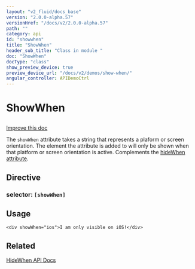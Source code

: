 ```yaml
---
layout: "v2_fluid/docs_base"
version: "2.0.0-alpha.57"
versionHref: "/docs/v2/2.0.0-alpha.57"
path: ""
category: api
id: "showwhen"
title: "ShowWhen"
header_sub_title: "Class in module "
doc: "ShowWhen"
docType: "class"
show_preview_device: true
preview_device_url: "/docs/v2/demos/show-when/"
angular_controller: APIDemoCtrl 
---
```










<h1 class="api-title">


ShowWhen






</h1>

<a class="improve-v2-docs" href='http://github.com/driftyco/ionic/edit/2.0/ionic/components/show-hide-when/show-hide-when.ts#L56'>
Improve this doc
</a>






<p>The <code>showWhen</code> attribute takes a string that represents a plaform or screen orientation.
The element the attribute is added to will only be shown when that platform or screen orientation is active.
Complements the <a href="../HideWhen">hideWhen attribute</a>.</p>


<h2>Directive</h2>
<h3>selector: <code>[showWhen]</code></h3>
<!-- @usage tag -->

<h2>Usage</h2>

<pre><code class="lang-html">&lt;div showWhen=&quot;ios&quot;&gt;I am only visible on iOS!&lt;/div&gt;
</code></pre>




<!-- @property tags -->



<!-- instance methods on the class --><!-- related link -->

<h2>Related</h2>

<a href='../HideWhen'>HideWhen API Docs</a><!-- end content block -->


<!-- end body block -->

